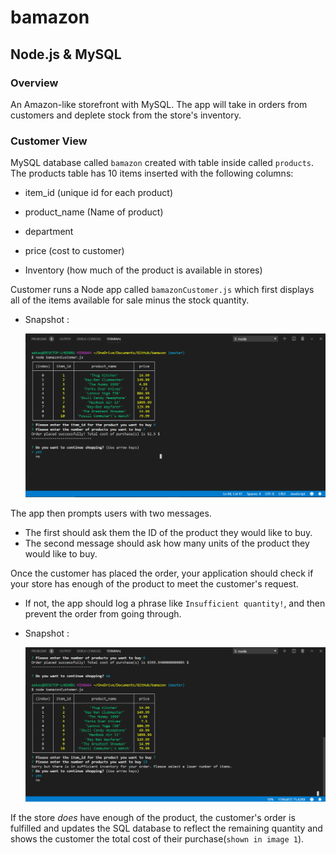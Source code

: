 # bamazon

## Node.js & MySQL

### Overview

An Amazon-like storefront with MySQL. The app will take in orders from customers and deplete stock from the store's inventory.

###  Customer View

MySQL database called `bamazon` created with table inside called `products`. The products table has 10 items inserted with the following columns:

* item_id (unique id for each product)

* product_name (Name of product)

* department

* price (cost to customer)

* Inventory (how much of the product is available in stores)

Customer runs a Node app called `bamazonCustomer.js` which first displays all of the items available for sale minus the stock quantity. 

* Snapshot :

    ![Pic1](https://github.com/ahp336/bamazon/blob/master/images/bamazonCustomer1.PNG)

The app then prompts users with two messages.

* The first should ask them the ID of the product they would like to buy.
* The second message should ask how many units of the product they would like to buy.

Once the customer has placed the order, your application should check if your store has enough of the product to meet the customer's request.

* If not, the app should log a phrase like `Insufficient quantity!`, and then prevent the order from going through.

* Snapshot :

    ![Pic2](https://github.com/ahp336/bamazon/blob/master/images/bamzonCustomer2.PNG)

If the store _does_ have enough of the product, the customer's order is fulfilled and updates the SQL database to reflect the remaining quantity and shows the customer the total cost of their purchase(`shown in image 1`).
